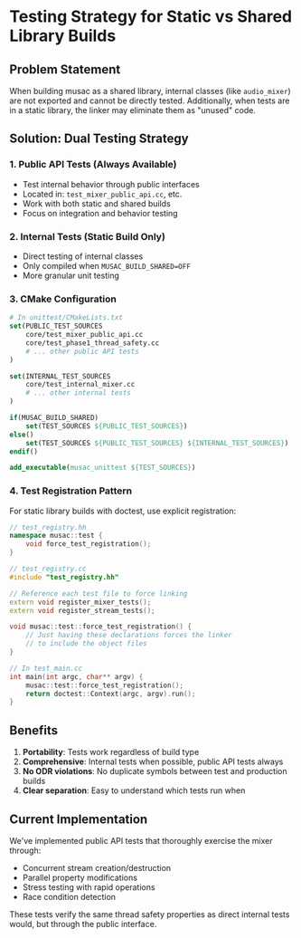 # Testing Strategy for Static vs Shared Library Builds

## Problem Statement

When building musac as a shared library, internal classes (like `audio_mixer`) are not exported and cannot be directly tested. Additionally, when tests are in a static library, the linker may eliminate them as "unused" code.

## Solution: Dual Testing Strategy

### 1. Public API Tests (Always Available)
- Test internal behavior through public interfaces
- Located in: `test_mixer_public_api.cc`, etc.
- Work with both static and shared builds
- Focus on integration and behavior testing

### 2. Internal Tests (Static Build Only)
- Direct testing of internal classes
- Only compiled when `MUSAC_BUILD_SHARED=OFF`
- More granular unit testing

### 3. CMake Configuration

```cmake
# In unittest/CMakeLists.txt
set(PUBLIC_TEST_SOURCES
    core/test_mixer_public_api.cc
    core/test_phase1_thread_safety.cc
    # ... other public API tests
)

set(INTERNAL_TEST_SOURCES
    core/test_internal_mixer.cc
    # ... other internal tests
)

if(MUSAC_BUILD_SHARED)
    set(TEST_SOURCES ${PUBLIC_TEST_SOURCES})
else()
    set(TEST_SOURCES ${PUBLIC_TEST_SOURCES} ${INTERNAL_TEST_SOURCES})
endif()

add_executable(musac_unittest ${TEST_SOURCES})
```

### 4. Test Registration Pattern

For static library builds with doctest, use explicit registration:

```cpp
// test_registry.hh
namespace musac::test {
    void force_test_registration();
}

// test_registry.cc
#include "test_registry.hh"

// Reference each test file to force linking
extern void register_mixer_tests();
extern void register_stream_tests();

void musac::test::force_test_registration() {
    // Just having these declarations forces the linker
    // to include the object files
}

// In test_main.cc
int main(int argc, char** argv) {
    musac::test::force_test_registration();
    return doctest::Context(argc, argv).run();
}
```

## Benefits

1. **Portability**: Tests work regardless of build type
2. **Comprehensive**: Internal tests when possible, public API tests always
3. **No ODR violations**: No duplicate symbols between test and production builds
4. **Clear separation**: Easy to understand which tests run when

## Current Implementation

We've implemented public API tests that thoroughly exercise the mixer through:
- Concurrent stream creation/destruction
- Parallel property modifications
- Stress testing with rapid operations
- Race condition detection

These tests verify the same thread safety properties as direct internal tests would, but through the public interface.